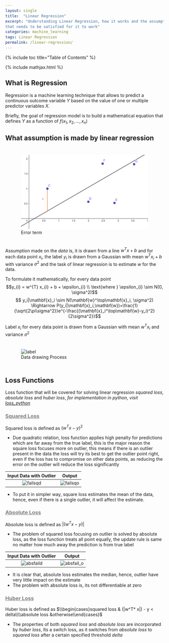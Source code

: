 ```yaml
---
layout: single
title:  "Linear Regression"
excerpt: "Understanding Linear Regression, how it works and the assumption made by the algorithm on the data 
that needs to be satisfied for it to work"
categories: machine_learning
tags: Linear Regression
permalink: /linear-regression/
---
```


{% include toc title="Table of Contents" %}

{% include mathjax.html %}

## What is Regression

Regression is a machine learning technique that allows to predict a continuous outcome 
variable $Y$ based on the value of one or multiple predictor variables $X$. 

Briefly, the goal of regression model is to build a mathematical equation that defines $Y$ as a function of 
$f(  x_{1}, x_{2}, \ldots , x_{n})$

## What assumption is made by linear regression

<div style="padding: 10px;">
<figure class="image">
  <img src="https://raw.githubusercontent.com/fuzailpalnak/ML-Scratch/master/regression/linear/images/error.png" alt="error">
  <figcaption>Error term</figcaption>
</figure>
</div>


Assumption made on the *data* is, it is drawn from a line $w^{T} x + b$ and for each data point $x_{i}$, the label $y_{i}$
is drawn from a Gaussian with mean $w^{T} x_{i} + b$ with variance $\sigma^2$ and the task of linear regression is
to estimate $w$ for the data.

To formulate it mathematically, for every data point
$$y_{i} = w^{T} x_{i} + b +  \epsilon_{i} \\ \text{where } \epsilon_{i}  \sim N(0, \sigma^2)$$
$$ y_i|\mathbf{x}_i \sim N(\mathbf{w}^\top\mathbf{x}_i, \sigma^2) \Rightarrow P(y_i|\mathbf{x}_i,\mathbf{w})=\frac{1}{\sqrt{2\pi\sigma^2}}e^{-\frac{(\mathbf{x}_i^\top\mathbf{w}-y_i)^2}{2\sigma^2}}$$

Label $x_{i}$ for every data point is drawn from a Gaussian with mean $w^{T} x_{i}$ and variance $\sigma^2$

<div style="padding: 10px;">
<figure class="image">
  <img src="https://user-images.githubusercontent.com/24665570/95292953-2391c280-0890-11eb-8a76-cee857fdaa09.png" alt="label">
  <figcaption>Data drawing Process</figcaption>
</figure>
</div>


## Loss Functions

Loss function that will be covered for solving linear regression *squared loss*, *absolute loss* and *huber loss*,
_for implementation in python, visit [loss_python](https://github.com/fuzailpalnak/ML-Scratch/tree/master/regression/linear)_

### <span style="text-decoration:underline; color:gray">Squared Loss </span>

Squared loss is defined as $(w^{T} x - y)^2$

- Due quadratic relation, loss function applies high penalty for predictions which are far away from the true label, this is the major reason 
the square loss focuses more on outlier, this means if there is an outlier present in the data
the loss will try its best to get the outlier point right, even if the loss has to compromise on other data points, as 
reducing the error on the outlier will reduce the loss significantly


Input Data with Outlier            |  Output
:-------------------------:|:-------------------------:
![failsqd](https://user-images.githubusercontent.com/24665570/95306603-3d89d000-08a5-11eb-9b04-6d540d8cda98.png) |  ![failsqo](https://user-images.githubusercontent.com/24665570/95306677-56928100-08a5-11eb-86ce-1bcea8090ca7.png)

- To put it in simpler way, square loss estimates the mean of the data, hence, even if there is a single outlier, it will affect the estimate.


### <span style="text-decoration:underline; color:gray">Absolute Loss </span>

Absolute loss is defined as $|(w^{T} x - y)|$

- The problem of squared loss focusing on outlier is solved by absolute loss, as the loss function treats all point 
equally, the update rule is same no matter how much away the prediction is from true label
 
Input Data with Outlier            |  Output
:-------------------------:|:-------------------------:
![absfaild](https://user-images.githubusercontent.com/24665570/95307406-37482380-08a6-11eb-9db7-d2edfeb9c02a.png)|  ![absfail_o](https://user-images.githubusercontent.com/24665570/95307414-3a431400-08a6-11eb-96e4-8275ab88d3a6.png)

- It is clear that, absolute loss estimates the median, hence, outlier have very little impact on the estimate
- The problem with absolute loss is, its not differentiable at zero

### <span style="text-decoration:underline; color:gray">Huber Loss </span>

Huber loss is defined as $\\begin{cases}squared loss & (|w^T* x|) - y  < delta\\\\absolute loss &otherwise\\end{cases}$

- The properties of both *squared loss* and *absolute loss* are incorporated by *huber loss*, Its a switch loss,
as it switches from *absolute loss* to *squared loss* after a certain specified threshold $delta$

